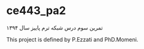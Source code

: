# ce443_pa2
تمرین سوم درس شبکه ترم پاییز سال ۱۳۹۴

This project is defined by P.Ezzati and PhD.Momeni.
